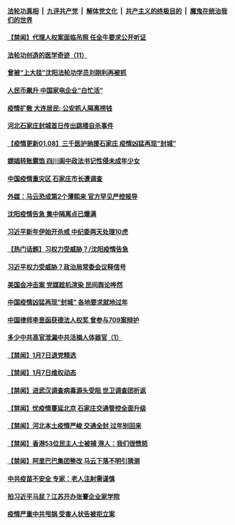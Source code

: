 

####  [法轮功真相](../../../../basic/blob/master/README.md?t=01082302) &nbsp;|&nbsp; [九评共产党](../../../../9ping.md/blob/master/README.md?t=01082302) &nbsp;|&nbsp; [解体党文化](../../../../jtdwh.md/blob/master/README.md?t=01082302)  &nbsp;|&nbsp; [共产主义的终极目的](../../../../gczydzjmd.md/blob/master/README.md?t=01082302) &nbsp;|&nbsp; [魔鬼在统治我们的世界](../../../../mgztzwmdsj.md/blob/master/README.md?t=01082302) 

#### [【禁闻】代理人权案面临吊照 任全牛要求公开听证](../pages/prog204/a103027798.md?t=01082302) 

#### [法轮功创造的医学奇迹（11）](../pages/prog204/a103027777.md?t=01082302) 

#### [曾被“上大挂”沈阳法轮功学员刘刚利再被抓](../pages/prog204/a103027771.md?t=01082302) 

#### [人民币飙升 中国家电企业“白忙活”](../pages/prog204/a103027717.md?t=01082302) 

#### [疫情扩散 大连居民: 公安抓人隔离捞钱](../pages/prog204/a103027670.md?t=01082302) 

#### [河北石家庄封城首日传出跳楼自杀事件](../pages/prog204/a103027663.md?t=01082302) 

#### [【疫情更新01.08】三千医护驰援石家庄 疫情凶猛再现“封城”](../pages/prog204/a103020001.md?t=01082302) 

#### [嫖娼转账露馅 四川阆中政法书记性侵未成年少女](../pages/prog204/a103027656.md?t=01082302) 

#### [中国疫情重灾区 石家庄市长遭调查](../pages/prog204/a103027645.md?t=01082302) 

#### [外媒：马云恐成第2个薄熙来 官方罕见严控报导](../pages/prog204/a103027638.md?t=01082302) 

#### [沈阳疫情告急 集中隔离点已爆满](../pages/prog204/a103027615.md?t=01082302) 

#### [习近平新年伊始开杀戒 中纪委两天处理10虎](../pages/prog204/a103027608.md?t=01082302) 

#### [【热门话题】习权力受威胁？/沈阳疫情告急](../pages/prog204/a103027577.md?t=01082302) 

#### [习近平权力受威胁？政治局常委会议释信号](../pages/prog204/a103027571.md?t=01082302) 

#### [美国会冲击案 党媒趁机渲染 民间舆论哗然](../pages/prog204/a103027570.md?t=01082302) 

#### [中国疫情凶猛再现“封城” 各地要求就地过年](../pages/prog204/a103027555.md?t=01082302) 

#### [中国律师李昱函获德法人权奖 曾参与709案辩护](../pages/prog204/a103027552.md?t=01082302) 

#### [多少中共高官泄漏中共活摘人体器官（1）](../pages/prog204/a103027506.md?t=01082302) 


#### [【禁闻】1月7日退党精选](../pages/prog204/a103027312.md?t=01082302) 

#### [【禁闻】1月7日维权动态](../pages/prog204/a103027287.md?t=01082302) 

#### [【禁闻】进武汉调查病毒源头受阻 世卫调查团折返](../pages/prog204/a103027277.md?t=01082302) 

#### [【禁闻】忧疫情蔓延北京 石家庄交通管控全面升级](../pages/prog204/a103027233.md?t=01082302) 


#### [【禁闻】河北本土疫情严峻 交通全封 过年别回来](../pages/prog204/a103027048.md?t=01082302) 

#### [【禁闻】香港53位民主人士被捕 港人：我们很愤怒](../pages/prog204/a103027034.md?t=01082302) 

#### [【禁闻】阿里巴巴集团整改 马云下落不明引猜测](../pages/prog204/a103026972.md?t=01082302) 

#### [中共疫苗不安全 专家：老人注射需谨慎](../pages/prog204/a103026877.md?t=01082302) 

#### [拍习近平马屁？江苏开办张謇企业家学院](../pages/prog204/a103026839.md?t=01082302) 

#### [疫情严重中共甩锅 受害人状告被拒立案](../pages/prog204/a103026852.md?t=01082302) 

